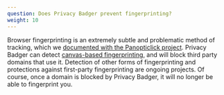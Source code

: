 ```yaml
---
question: Does Privacy Badger prevent fingerprinting?
weight: 10
---
```


Browser fingerprinting is an extremely subtle and problematic method of tracking, which we [documented with the Panopticlick project](https://panopticlick.eff.org/). Privacy Badger can detect [canvas-based fingerprinting](https://www.propublica.org/article/meet-the-online-tracking-device-that-is-virtually-impossible-to-block), and will block third party domains that use it. Detection of other forms of fingerprinting and protections against first-party fingerprinting are ongoing projects. Of course, once a domain is blocked by Privacy Badger, it will no longer be able to fingerprint you.
